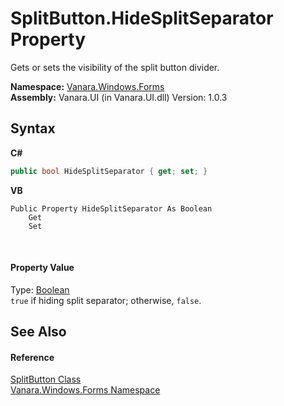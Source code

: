 # SplitButton.HideSplitSeparator Property 
 

Gets or sets the visibility of the split button divider.

**Namespace:**&nbsp;<a href="c580cf52-4028-70db-28d0-f9b1abc03861">Vanara.Windows.Forms</a><br />**Assembly:**&nbsp;Vanara.UI (in Vanara.UI.dll) Version: 1.0.3

## Syntax

**C#**<br />
``` C#
public bool HideSplitSeparator { get; set; }
```

**VB**<br />
``` VB
Public Property HideSplitSeparator As Boolean
	Get
	Set
```

<br />

#### Property Value
Type: <a href="http://msdn2.microsoft.com/en-us/library/a28wyd50" target="_blank">Boolean</a><br />`true` if hiding split separator; otherwise, `false`.

## See Also


#### Reference
<a href="ae703027-569c-79d6-06a8-8d333a3f16ab">SplitButton Class</a><br /><a href="c580cf52-4028-70db-28d0-f9b1abc03861">Vanara.Windows.Forms Namespace</a><br />